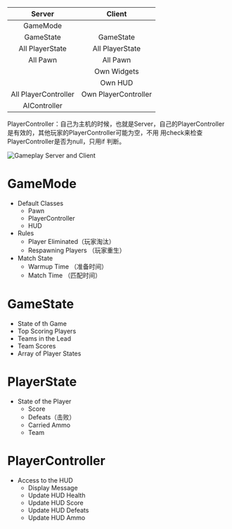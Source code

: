 |        Server        |        Client        |
|:--------------------:|:--------------------:|
|       GameMode       |                      |
|      GameState       |      GameState       |
|   All PlayerState    |   All PlayerState    |
|       All Pawn       |       All Pawn       |
|                      |     Own Widgets      |
|                      |       Own HUD        |
| All PlayerController | Own PlayerController |
|     AIController     |                      |

PlayerController：自己为主机的时候，也就是Server，自己的PlayerController是有效的，其他玩家的PlayerController可能为空，不用
用check来检查PlayerController是否为null，只用if 判断。

![Gameplay Server and Client](https://github.com/theMeiLin/UE5Notes/blob/main/UE5游戏框架/Images/Gameplay.png)

# GameMode

+ Default Classes
    + Pawn
    + PlayerController
    + HUD
+ Rules
    + Player Eliminated（玩家淘汰）
    + Respawning Players （玩家重生）
+ Match State
    + Warmup Time （准备时间）
    + Match Time （匹配时间）

# GameState

+ State of th Game
+ Top Scoring Players
+ Teams in the Lead
+ Team Scores
+ Array of Player States

# PlayerState

+ State of the Player
    + Score
    + Defeats（击败）
    + Carried Ammo
    + Team

# PlayerController

+ Access to the HUD
    + Display Message
    + Update HUD Health
    + Update HUD Score
    + Update HUD Defeats
    + Update HUD Ammo